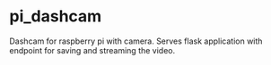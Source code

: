 # pi_dashcam
Dashcam for raspberry pi with camera. Serves flask application with endpoint for saving and streaming the video.
